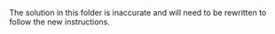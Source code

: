 The solution in this folder is inaccurate and will need to be rewritten to follow the new instructions.